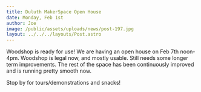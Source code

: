 ```yaml
---
title: Duluth MakerSpace Open House
date: Monday, Feb 1st
author: Joe
image: /public/assets/uploads/news/post-197.jpg
layout: ../../../layouts/Post.astro
---
```


Woodshop is ready for use!  We are having an open house on Feb 7th noon-4pm.   Woodshop is legal now, and mostly usable.  Still needs some longer term improvements.   The rest of the space has been continuously improved and is running pretty smooth now.

Stop by for tours/demonstrations and snacks!

